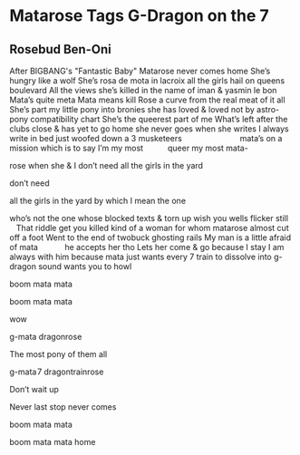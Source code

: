 # Matarose Tags G-Dragon on the 7
## Rosebud Ben-Oni
After BIGBANG's "Fantastic Baby"
Matarose never comes home
She’s hungry like a wolf
She’s rosa de mota in lacroix
all the girls hail on queens boulevard
All the views she’s killed
in the name of iman
& yasmin le bon
Mata’s quite meta
Mata means kill
Rose a curve
from the real meat of it all
She’s part my little pony
into bronies she has loved & loved not
by astro-pony
compatibility chart
She’s the queerest part of me
What’s left after the clubs close
& has yet to go
home she never goes when
she writes I always write
in bed just woofed down
a 3 musketeers                          mata’s on
a mission which is to say I’m
my most           queer my most mata-

rose when she
& I don’t need all the girls
in the yard

don’t need

all the girls in the yard
by which I mean
the one

who’s not the one whose blocked
texts & torn up wish you wells
flicker still      That riddle
get you killed kind
of a woman for whom
matarose almost cut off a foot
Went to the end of twobuck
ghosting rails
My man is a little afraid
of mata            he accepts her tho
Lets her come & go
because I stay I am always
with him because mata
just wants every 7 train
to dissolve into g-dragon
sound wants you to howl

boom mata mata

boom mata mata

wow

g-mata dragonrose

The most pony of them all



g-mata 7 dragontrainrose

Don’t wait up

Never last stop never comes

boom mata mata

boom mata mata home